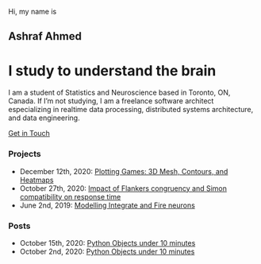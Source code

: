 Hi, my name is
## Ashraf Ahmed
# I study to understand the brain

I am a student of Statistics and Neuroscience based in Toronto, ON, Canada. If I’m not studying, I am a freelance software architect especializing in realtime data processing, distributed systems architecture, and data engineering.

[Get in Touch](mailto:z@ashahmed.io)  
### Projects
- December 12th, 2020: [Plotting Games: 3D Mesh, Contours, and Heatmaps](https://github.com/RealAshrafAhmed/ashahmed.io/blob/main/colab/Plot_Games.ipynb)
- October 27th, 2020: [Impact of Flankers congruency and Simon compatibility on response time](_posts/2020-10-27-flankers-vs-simon.md)
- June 2nd, 2019: [Modelling Integrate and Fire neurons](https://github.com/RealAshrafAhmed/ashahmed.io/blob/main/colab/02-06-2019-IF-models.ipynb)

### Posts
- October 15th, 2020: [Python Objects under 10 minutes](_posts/2020-10-02-for-while.md)
- October 2nd, 2020: [Python Objects under 10 minutes](_posts/2020-10-02-python-objects-under-10-mins.md)
